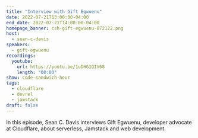 ```yaml
---
title: "Interview with Gift Egwuenu"
date: 2022-07-21T13:00:00-04:00
end_date: 2022-07-21T14:00:00-04:00
homepage_banner: csh-gift-egwuenu-072122.png
host:
  - sean-c-davis
speakers:
  - gift-egwuenu
recordings:
  youtube:
    url: https://youtu.be/1uDHG1QIV68
    length: "00:00"
show: code-sandwich-hour
tags:
  - cloudflare
  - devrel
  - jamstack
draft: false
---
```


In this episode, Sean C. Davis interviews Gift Egwuenu, developer advocate at Cloudflare, about serverless, Jamstack and web development.
